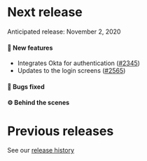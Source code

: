# Next release

Anticipated release: November 2, 2020

#### 🚀 New features

- Integrates Okta for authentication ([#2345])
- Updates to the login screens ([#2565])

#### 🐛 Bugs fixed

#### ⚙️ Behind the scenes

# Previous releases

See our [release history](https://github.com/CMSgov/eAPD/releases)

[#2345]: https://github.com/cmsgov/eapd/issues/2345
[#2565]: https://github.com/cmsgov/eapd/issues/2565
